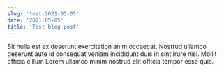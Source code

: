 ```yaml
---
slug: 'test-2021-05-05'
date: '2021-05-05'
title: 'Test blog post'
---
```


Sit nulla est ex deserunt exercitation anim occaecat. Nostrud ullamco deserunt aute id consequat veniam incididunt duis in sint irure nisi. Mollit officia cillum Lorem ullamco minim nostrud elit officia tempor esse quis.
